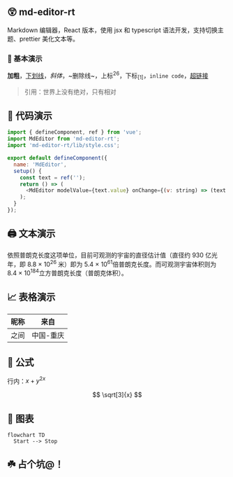 ## 😲 md-editor-rt

Markdown 编辑器，React 版本，使用 jsx 和 typescript 语法开发，支持切换主题、prettier 美化文本等。

### 🤖 基本演示

**加粗**，<u>下划线</u>，_斜体_，~删除线~，上标<sup>26</sup>，下标<sub>[1]</sub>，`inline code`，[超链接](https://imzbf.cc)

> 引用：世界上没有绝对，只有相对

## 🤗 代码演示

```js
import { defineComponent, ref } from 'vue';
import MdEditor from 'md-editor-rt';
import 'md-editor-rt/lib/style.css';

export default defineComponent({
  name: 'MdEditor',
  setup() {
    const text = ref('');
    return () => (
      <MdEditor modelValue={text.value} onChange={(v: string) => (text.value = v)} />
    );
  }
});
```

## 🖨 文本演示

依照普朗克长度这项单位，目前可观测的宇宙的直径估计值（直径约 930 亿光年，即 8.8 × 10<sup>26</sup> 米）即为 5.4 × 10<sup>61</sup>倍普朗克长度。而可观测宇宙体积则为 8.4 × 10<sup>184</sup>立方普朗克长度（普朗克体积）。

## 📈 表格演示

| 昵称 | 来自      |
| ---- | --------- |
| 之间 | 中国-重庆 |

## 📏 公式

行内：$x+y^{2x}$

$$
\sqrt[3]{x}
$$

## 🧬 图表

```mermaid
flowchart TD
  Start --> Stop
```

## ☘️ 占个坑@！
